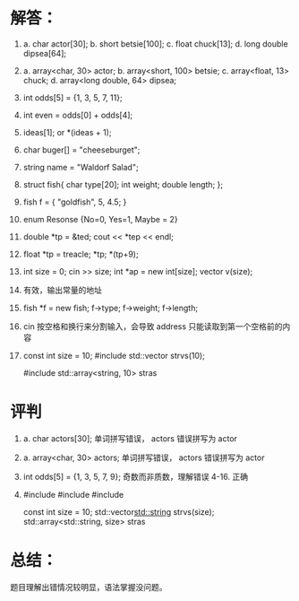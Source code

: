 # 解答：

1.  a. char actor[30];
    b. short betsie[100];
    c. float chuck[13];
    d. long double dipsea[64];

2.  a. array<char, 30> actor;
    b. array<short, 100> betsie;
    c. array<float, 13> chuck;
    d. array<long double, 64> dipsea;

3.  int odds[5] = {1, 3, 5, 7, 11};
4.  int even = odds[0] + odds[4];
5.  ideas[1]; or \*(ideas + 1);
6.  char buger[] = "cheeseburget";
7.  string name = "Waldorf Salad";
8.  struct fish{
    char type[20];
    int weight;
    double length;
    };
9.  fish f = {
    "goldfish",
    5,
    4.5;
    }
10. enum Resonse {No=0, Yes=1, Maybe = 2}
11. double *tp = &ted;
    cout << *tep << endl;
12. float *tp = treacle;
    *tp;
    \*(tp+9);
13. int size = 0;
    cin >> size;
    int \*ap = new int[size];
    vector<int> v(size);
14. 有效，输出常量的地址
15. fish \*f = new fish;
    f->type;
    f->weight;
    f->length;
16. cin 按空格和换行来分割输入，会导致 address 只能读取到第一个空格前的内容
17. const int size = 10;
    #include <vector>
    std::vector<string> strvs(10);

    #include <array>
    std::array<string, 10> stras

# 评判

1.  a. char actors[30]; 单词拼写错误， actors 错误拼写为 actor
2.  a. array<char, 30> actors; 单词拼写错误， actors 错误拼写为 actor
3.  int odds[5] = {1, 3, 5, 7, 9}; 奇数而非质数，理解错误
4-16. 正确
4.  #include <vector>
    #include <array>
    #include <string>

    const int size = 10;
    std::vector<std::string> strvs(size);
    std::array<std::string, size> stras

# 总结：

题目理解出错情况较明显，语法掌握没问题。
